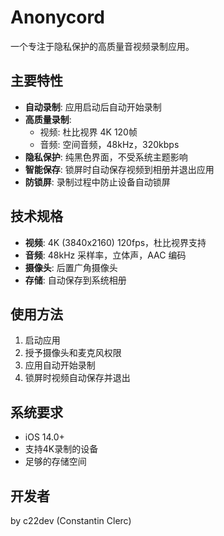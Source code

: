 # Anonycord

一个专注于隐私保护的高质量音视频录制应用。

## 主要特性

- **自动录制**: 应用启动后自动开始录制
- **高质量录制**: 
  - 视频: 杜比视界 4K 120帧
  - 音频: 空间音频，48kHz，320kbps
- **隐私保护**: 纯黑色界面，不受系统主题影响
- **智能保存**: 锁屏时自动保存视频到相册并退出应用
- **防锁屏**: 录制过程中防止设备自动锁屏

## 技术规格

- **视频**: 4K (3840x2160) 120fps，杜比视界支持
- **音频**: 48kHz 采样率，立体声，AAC 编码
- **摄像头**: 后置广角摄像头
- **存储**: 自动保存到系统相册

## 使用方法

1. 启动应用
2. 授予摄像头和麦克风权限
3. 应用自动开始录制
4. 锁屏时视频自动保存并退出

## 系统要求

- iOS 14.0+
- 支持4K录制的设备
- 足够的存储空间

## 开发者

by c22dev (Constantin Clerc)
